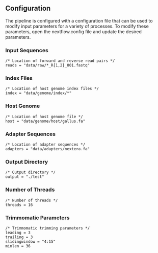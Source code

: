 Configuration
-------------

The pipeline is configured with a configuration file that can be used to modify input parameters for a variety of processes. To modify these parameters, open the nextflow.config file and update the desired parameters.

### Input Sequences
```
/* Location of forward and reverse read pairs */
reads = "data/raw/*_R{1,2}_001.fastq"
```

### Index Files
```
/* Location of host genome index files */
index = "data/genome/index/*"
```

### Host Genome
```
/* Location of host genome file */
host = "data/genome/host/gallus.fa"
```

### Adapter Sequences
```
/* Location of adapter sequences */
adapters = "data/adapters/nextera.fa"
```

### Output Directory
```
/* Output directory */
output = "./test"
```

### Number of Threads
```
/* Number of threads */
threads = 16
```

### Trimmomatic Parameters
```
/* Trimmomatic trimming parameters */
leading = 3
trailing = 3
slidingwindow = "4:15"
minlen = 36
```

